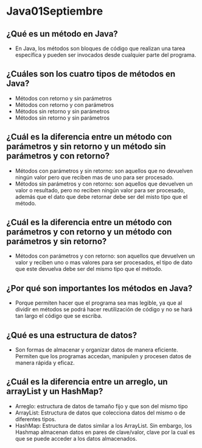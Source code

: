 # Java01Septiembre
## ¿Qué es un método en Java?
* En Java, los métodos son bloques de código que realizan una tarea específica y pueden ser invocados desde cualquier parte del programa.
## ¿Cuáles son los cuatro tipos de métodos en Java?
* Métodos con retorno y sin parámetros
* Métodos con retorno y con parámetros 
* Métodos sin retorno y sin parámetros 
* Métodos sin retorno y sin parámetros 
## ¿Cuál es la diferencia entre un método con parámetros y sin retorno y un método sin parámetros y con retorno?
* Métodos con parámetros y sin retorno: son aquellos que no devuelven ningún valor pero que reciben mas de uno para ser procesado.
* Métodos sin parámetros y con retorno: son aquellos que devuelven un valor o resultado, pero no reciben ningún valor para ser procesado, además que el dato que debe retornar debe ser del misto tipo que el método.
## ¿Cuál es la diferencia entre un método con parámetros y con retorno y un método con parámetros y sin retorno? 
* Métodos con parámetros y con retorno: son aquellos que devuelven un valor y reciben uno o mas valores para ser procesados, el tipo de dato que este devuelva debe ser del mismo tipo que el método.
## ¿Por qué son importantes los métodos en Java?
* Porque permiten hacer que el programa sea mas legible, ya que al dividir en métodos se podrá hacer reutilización de código y no se hará tan largo el código que se escriba. 
## ¿Qué es una estructura de datos?
* Son formas de almacenar y organizar datos de manera eficiente. Permiten que los programas accedan, manipulen y procesen datos de manera rápida y eficaz.
## ¿Cuál es la diferencia entre un arreglo, un arrayList y un HashMap?
* Arreglo: estructura de datos de tamaño fijo y que son del mismo tipo
* ArrayList: Estructura de datos que colecciona datos del mismo o de diferentes tipos. 
* HashMap: Estructura de datos similar a los ArrayList. Sin embargo, los Hashmap almacenan datos en pares de clave/valor, clave por la cual es que se puede acceder a los datos almacenados.

